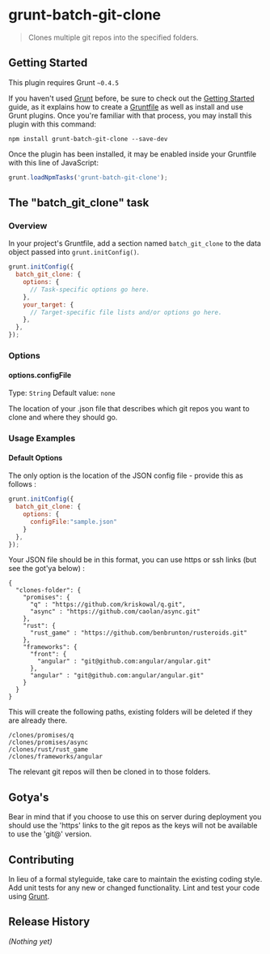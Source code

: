 # grunt-batch-git-clone

> Clones multiple git repos into the specified folders. 

## Getting Started
This plugin requires Grunt `~0.4.5`

If you haven't used [Grunt](http://gruntjs.com/) before, be sure to check out the [Getting Started](http://gruntjs.com/getting-started) guide, as it explains how to create a [Gruntfile](http://gruntjs.com/sample-gruntfile) as well as install and use Grunt plugins. Once you're familiar with that process, you may install this plugin with this command:

```shell
npm install grunt-batch-git-clone --save-dev
```

Once the plugin has been installed, it may be enabled inside your Gruntfile with this line of JavaScript:

```js
grunt.loadNpmTasks('grunt-batch-git-clone');
```

## The "batch_git_clone" task

### Overview
In your project's Gruntfile, add a section named `batch_git_clone` to the data object passed into `grunt.initConfig()`.

```js
grunt.initConfig({
  batch_git_clone: {
    options: {
      // Task-specific options go here.
    },
    your_target: {
      // Target-specific file lists and/or options go here.
    },
  },
});
```

### Options

#### options.configFile
Type: `String`
Default value: `none`

The location of your .json file that describes which git repos you want to clone and where they should go.

### Usage Examples

#### Default Options
The only option is the location of the JSON config file - provide this as follows : 

```js
grunt.initConfig({
  batch_git_clone: {
    options: {
      configFile:"sample.json"
    }
  },
});
```

Your JSON file should be in this format, you can use https or ssh links (but see the got'ya below) :
```
{
  "clones-folder": {
    "promises": {
      "q" : "https://github.com/kriskowal/q.git",
      "async" : "https://github.com/caolan/async.git"
    },
    "rust": {
      "rust_game" : "https://github.com/benbrunton/rusteroids.git"
    },
    "frameworks": {
      "front": {
        "angular" : "git@github.com:angular/angular.git"
      },
      "angular" : "git@github.com:angular/angular.git"
    }
  }
}
```

This will create the following paths, existing folders will be deleted if they are already there.
```
/clones/promises/q
/clones/promises/async
/clones/rust/rust_game
/clones/frameworks/angular
```

The relevant git repos will then be cloned in to those folders.

## Gotya's

Bear in mind that if you choose to use this on server during deployment you should use the 'https' links to the git repos as the keys will not be available to use the 'git@' version.

## Contributing
In lieu of a formal styleguide, take care to maintain the existing coding style. Add unit tests for any new or changed functionality. Lint and test your code using [Grunt](http://gruntjs.com/).

## Release History
_(Nothing yet)_
